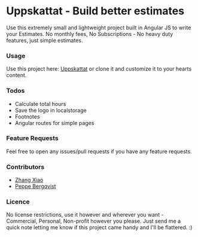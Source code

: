 # Uppskattat - Build better estimates 

Use this extremely small and lightweight project built in Angular JS to write your Estimates. No monthly fees, No Subscriptions - No heavy duty features, just simple estimates.

### Usage

Use this project here: [Uppskattat](http://uppskatt.at) or clone it and customize it to your hearts content.

### Todos

* Calculate total hours
* Save the logo in localstorage
* Footnotes
* Angular routes for simple pages

### Feature Requests

Feel free to open any issues/pull requests if you have any feature requests.

### Contributors

* [Zhang Xiao](https://github.com/zhangxiao)
* [Peppe Bergqvist](https://github.com/peppelorum)

### Licence
No license restrictions, use it however and wherever you want - Commercial, Personal, Non-profit however you please. Just send me a quick note letting me know if this project came handy and I'll be flattered. :)
